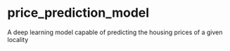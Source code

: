 # price_prediction_model
A deep learning model capable of predicting the housing prices of a given locality
